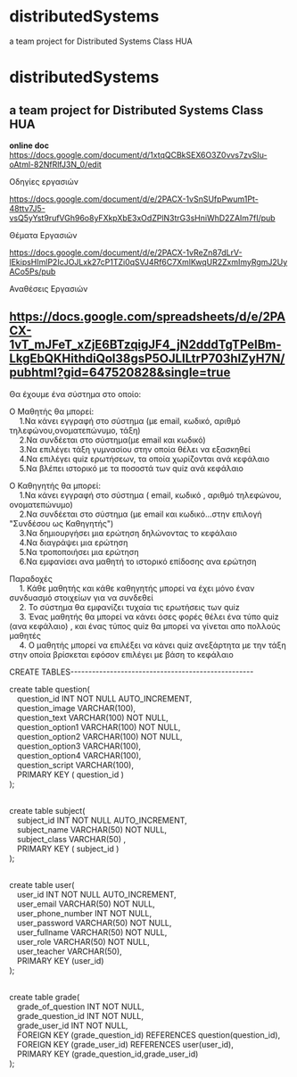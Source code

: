 # distributedSystems
a team project for Distributed Systems Class HUA
# distributedSystems
a team project for Distributed Systems Class HUA
-----------------------------------------------------------------------

**online doc** https://docs.google.com/document/d/1xtqQCBkSEX6O3Z0vvs7zvSIu-oAtml-82NfRlfJ3N_0/edit

Οδηγίες εργασιών

https://docs.google.com/document/d/e/2PACX-1vSnSUfpPwum1Pt-48ttv7J5-vsQ5yYst9rufVGh96o8yFXkpXbE3xOdZPlN3trG3sHniWhD2ZAIm7fI/pub

Θέματα Εργασιών

https://docs.google.com/document/d/e/2PACX-1vReZn87dLrV-lEkipsHImlP2IcJOJLxk27cP1TZi0qSVJ4Rf6C7XmlKwqUR2ZxmImyRgmJ2UyACo5Ps/pub

Αναθέσεις Εργασιών

https://docs.google.com/spreadsheets/d/e/2PACX-1vT_mJFeT_xZjE6BTzqigJF4_jN2dddTgTPeIBm-LkgEbQKHithdiQol38gsP5OJLILtrP703hlZyH7N/pubhtml?gid=647520828&single=true
----------------------------------------------------------------------

Θα έχουμε ένα σύστημα στο οποίο:

Ο Μαθητής θα μπορεί:<br />
   &emsp; 1.Να κάνει εγγραφή στο σύστημα (με email, κωδικό, αριθμό τηλεφώνου,ονοματεπώνυμο, τάξη) <br />
   &emsp; 2.Να συνδέεται στο σύστημα(με email και κωδικό)<br />
   &emsp; 3.Να επιλέγει τάξη γυμνασίου στην οποία θέλει να εξασκηθεί <br />
   &emsp; 4.Να επιλέγει quiz ερωτήσεων, τα οποία χωρίζονται ανά κεφάλαιο <br />
   &emsp; 5.Να βλέπει ιστορικό με τα ποσοστά των quiz ανά κεφάλαιο <br />


Ο Καθηγητής θα μπορεί:<br />
   &emsp; 1.Να κάνει εγγραφή στο σύστημα ( email, κωδικό , αριθμό τηλεφώνου, ονοματεπώνυμο) <br />
   &emsp; 2.Να συνδέεται στο σύστημα (με email και κωδικό...στην επιλογή "Συνδέσου ως  Καθηγητής") <br />
   &emsp; 3.Να δημιουργήσει μια ερώτηση δηλώνοντας το κεφάλαιο <br />
   &emsp; 4.Να διαγράψει μια ερώτηση <br/>
   &emsp; 5.Να τροποποιήσει μια ερώτηση <br/>
   &emsp; 6.Να εμφανίσει ανα μαθητή το ιστορικό επίδοσης ανα ερώτηση <br /> 



Παραδοχές<br />
&emsp; 1. Κάθε μαθητής και κάθε καθηγητής μπορεί να έχει μόνο έναν συνδυασμό στοιχείων για να συνδεθεί<br />
&emsp; 2. Το σύστημα θα εμφανίζει τυχαία τις ερωτήσεις των quiz <br />
&emsp; 3. Ένας μαθητής θα μπορεί να κάνει όσες φορές θέλει ένα τύπο quiz (ανα κεφάλαιο) , και ένας τύπος quiz θα μπορεί να γίνεται απο πολλούς μαθητές<br />
&emsp; 4. Ο μαθητής μπορεί να επιλέξει να κάνει quiz ανεξάρτητα με την τάξη στην οποία βρίσκεται εφόσον επιλέγει με βάση το κεφάλαιο<br />



CREATE TABLES--------------------------------------------------- 

create table question(<br />
                         &emsp;question_id INT NOT NULL AUTO_INCREMENT,<br />
                         &emsp;question_image VARCHAR(100),<br />
                         &emsp;question_text VARCHAR(100) NOT NULL,<br />
                         &emsp;question_option1 VARCHAR(100) NOT NULL,<br />
                         &emsp;question_option2 VARCHAR(100) NOT NULL,<br />
                         &emsp;question_option3 VARCHAR(100),<br />
                         &emsp;question_option4 VARCHAR(100),<br />
                         &emsp;question_script VARCHAR(100),<br />
                         &emsp;PRIMARY KEY ( question_id )<br />
);<br /><br />

create table subject(<br />
                        &emsp;subject_id INT NOT NULL AUTO_INCREMENT,<br />
                        &emsp;subject_name VARCHAR(50) NOT NULL,<br />
                        &emsp;subject_class VARCHAR(50) ,<br />
                        &emsp;PRIMARY KEY ( subject_id )<br />
);<br /><br />


create table user(<br />
                     &emsp;user_id INT NOT NULL AUTO_INCREMENT,<br />
                     &emsp;user_email VARCHAR(50) NOT NULL,<br />
                     &emsp;user_phone_number INT NOT NULL,<br />
                     &emsp;user_password VARCHAR(50) NOT NULL,<br />
                     &emsp;user_fullname VARCHAR(50) NOT NULL,<br />
                     &emsp;user_role VARCHAR(50) NOT NULL,<br />
                     &emsp;user_teacher VARCHAR(50),<br />
                     &emsp;PRIMARY KEY (user_id)<br />
);<br /><br />

create table grade(<br />
                      &emsp;grade_of_question INT NOT NULL,<br />
                      &emsp;grade_question_id INT NOT NULL,<br />
                      &emsp;grade_user_id INT NOT NULL,<br />
                      &emsp;FOREIGN KEY (grade_question_id) REFERENCES question(question_id),<br />
                      &emsp;FOREIGN KEY (grade_user_id) REFERENCES user(user_id),<br />
                      &emsp;PRIMARY KEY (grade_question_id,grade_user_id)<br />
);<br /><br />
